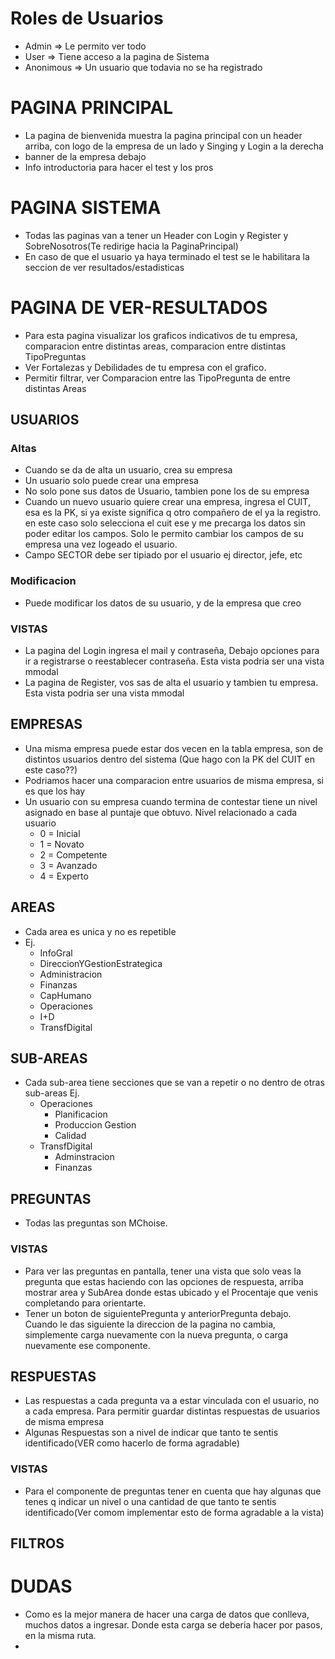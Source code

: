 # Roles de Usuarios
  - Admin        => Le permito ver todo
  - User         => Tiene acceso a la pagina de Sistema
  - Anonimous    => Un usuario que todavia no se ha registrado 

# PAGINA PRINCIPAL
  - La pagina de bienvenida muestra la pagina principal con un header arriba, con logo de la empresa de un lado y Singing y Login a la derecha
  - banner de la empresa debajo
  - Info introductoria para hacer el test y los pros

# PAGINA SISTEMA
  - Todas las paginas van a tener un Header con Login y Register y SobreNosotros(Te redirige hacia la PaginaPrincipal)
  - En caso de que el usuario ya haya terminado el test se le habilitara la seccion de ver resultados/estadisticas

# PAGINA DE VER-RESULTADOS
  - Para esta pagina visualizar los graficos indicativos de tu empresa, comparacion entre distintas areas, comparacion entre distintas TipoPreguntas
  - Ver Fortalezas y Debilidades de tu empresa con el grafico.
  - Permitir filtrar, ver Comparacion entre las TipoPregunta de entre distintas Areas 

## USUARIOS

### Altas
  - Cuando se da de alta un usuario, crea su empresa
  - Un usuario solo puede crear una empresa
  - No solo pone sus datos de Usuario, tambien pone los de su empresa
  - Cuando un nuevo usuario quiere crear una empresa, ingresa el CUIT, esa es la PK, si  ya existe significa q otro compañero de el ya la registro. en este caso solo selecciona el cuit ese y me precarga los datos sin poder editar los campos. Solo le permito cambiar los campos de su empresa una vez logeado el usuario.
  - Campo SECTOR debe ser tipiado por el usuario ej director, jefe, etc

### Modificacion
  - Puede modificar los datos de su usuario, y de la empresa que creo

### VISTAS
  - La pagina del Login ingresa el mail y contraseña, Debajo opciones para ir a registrarse o reestablecer contraseña. Esta vista podria ser una vista mmodal
  - La pagina de Register, vos sas de alta el usuario y tambien tu empresa. Esta vista podria ser una vista mmodal

## EMPRESAS
- Una misma empresa puede estar dos vecen en la tabla empresa, son de distintos usuarios dentro del sistema (Que hago con la PK del CUIT en este caso??)
- Podriamos hacer una comparacion entre usuarios de misma empresa, si es que los hay
- Un usuario con su empresa cuando termina de contestar tiene un nivel asignado en base al puntaje que obtuvo. Nivel relacionado a cada usuario
  - 0 = Inicial
  - 1 = Novato
  - 2 = Competente
  - 3 = Avanzado
  - 4 = Experto

## AREAS
- Cada area es unica y no es repetible
- Ej.
  - InfoGral
  - DireccionYGestionEstrategica
  - Administracion
  - Finanzas
  - CapHumano
  - Operaciones
  - I+D
  - TransfDigital

## SUB-AREAS
- Cada sub-area tiene secciones que se van a repetir o no dentro de otras sub-areas
  Ej.
    - Operaciones
      - Planificacion
      - Produccion Gestion
      - Calidad
    - TransfDigital
      - Adminstracion
      - Finanzas

## PREGUNTAS
- Todas las preguntas son MChoise.

### VISTAS
  - Para ver las preguntas en pantalla, tener una vista que solo veas la pregunta que estas haciendo con las opciones de respuesta, arriba mostrar area y SubArea donde estas ubicado y el Procentaje que venis completando para orientarte.
  - Tener un boton de siguientePregunta y anteriorPregunta debajo. Cuando le das siguiente la direccion de la pagina no cambia, simplemente carga nuevamente con la nueva pregunta, o carga nuevamente ese componente.
    
## RESPUESTAS
- Las respuestas a cada pregunta va a estar vinculada con el usuario, no a cada empresa. Para permitir guardar distintas respuestas de usuarios de misma empresa
- Algunas Respuestas son a nivel de indicar que tanto te sentis identificado(VER como hacerlo de forma agradable)

### VISTAS
  - Para el componente de preguntas tener en cuenta que hay algunas que tenes q indicar un nivel o una cantidad de que tanto te sentis identificado(Ver comom implementar esto de forma agradable a la vista)  

## FILTROS


# DUDAS
  - Como es la mejor manera de hacer una carga de datos que conlleva, muchos datos a ingresar. Donde esta carga se deberia hacer por pasos, en la misma ruta.
  - 
